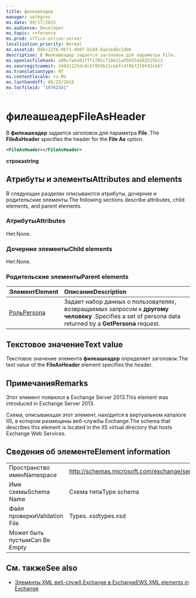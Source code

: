 ```yaml
---
title: филеашеадер
manager: sethgros
ms.date: 09/17/2015
ms.audience: Developer
ms.topic: reference
ms.prod: office-online-server
localization_priority: Normal
ms.assetid: 0dbc22f8-9b71-4b8f-b1d4-6ae2e4bc1db6
description: В Филеашеадер задается заголовок для параметра File.
ms.openlocfilehash: a90c7a64037ff1785c710621a950154482515b13
ms.sourcegitcommit: 34041125dc8c5f993b21cebfc4f8b72f0fd2cb6f
ms.translationtype: MT
ms.contentlocale: ru-RU
ms.lasthandoff: 06/25/2018
ms.locfileid: "19762541"
---
```

# <a name="fileasheader"></a><span data-ttu-id="81c64-103">филеашеадер</span><span class="sxs-lookup"><span data-stu-id="81c64-103">FileAsHeader</span></span>

<span data-ttu-id="81c64-104">В **филеашеадер** задается заголовок для параметра **File** .</span><span class="sxs-lookup"><span data-stu-id="81c64-104">The **FileAsHeader** specifies the header for the **File As** option.</span></span> 
  
```XML
<FileAsHeader></FileAsHeader>
```

 <span data-ttu-id="81c64-105">**строка**</span><span class="sxs-lookup"><span data-stu-id="81c64-105">**string**</span></span>
## <a name="attributes-and-elements"></a><span data-ttu-id="81c64-106">Атрибуты и элементы</span><span class="sxs-lookup"><span data-stu-id="81c64-106">Attributes and elements</span></span>

<span data-ttu-id="81c64-107">В следующих разделах описываются атрибуты, дочерние и родительские элементы.</span><span class="sxs-lookup"><span data-stu-id="81c64-107">The following sections describe attributes, child elements, and parent elements.</span></span>
  
### <a name="attributes"></a><span data-ttu-id="81c64-108">Атрибуты</span><span class="sxs-lookup"><span data-stu-id="81c64-108">Attributes</span></span>

<span data-ttu-id="81c64-109">Нет.</span><span class="sxs-lookup"><span data-stu-id="81c64-109">None.</span></span>
  
### <a name="child-elements"></a><span data-ttu-id="81c64-110">Дочерние элементы</span><span class="sxs-lookup"><span data-stu-id="81c64-110">Child elements</span></span>

<span data-ttu-id="81c64-111">Нет.</span><span class="sxs-lookup"><span data-stu-id="81c64-111">None.</span></span>
  
### <a name="parent-elements"></a><span data-ttu-id="81c64-112">Родительские элементы</span><span class="sxs-lookup"><span data-stu-id="81c64-112">Parent elements</span></span>

|<span data-ttu-id="81c64-113">**Элемент**</span><span class="sxs-lookup"><span data-stu-id="81c64-113">**Element**</span></span>|<span data-ttu-id="81c64-114">**Описание**</span><span class="sxs-lookup"><span data-stu-id="81c64-114">**Description**</span></span>|
|:-----|:-----|
|[<span data-ttu-id="81c64-115">Роль</span><span class="sxs-lookup"><span data-stu-id="81c64-115">Persona</span></span>](persona.md) <br/> |<span data-ttu-id="81c64-116">Задает набор данных о пользователях, возвращаемых запросом к **другому человеку** .</span><span class="sxs-lookup"><span data-stu-id="81c64-116">Specifies a set of persona data returned by a **GetPersona** request.</span></span>  <br/> |
   
## <a name="text-value"></a><span data-ttu-id="81c64-117">Текстовое значение</span><span class="sxs-lookup"><span data-stu-id="81c64-117">Text value</span></span>

<span data-ttu-id="81c64-118">Текстовое значение элемента **филеашеадер** определяет заголовок.</span><span class="sxs-lookup"><span data-stu-id="81c64-118">The text value of the **FileAsHeader** element specifies the header.</span></span> 
  
## <a name="remarks"></a><span data-ttu-id="81c64-119">Примечания</span><span class="sxs-lookup"><span data-stu-id="81c64-119">Remarks</span></span>

<span data-ttu-id="81c64-120">Этот элемент появился в Exchange Server 2013.</span><span class="sxs-lookup"><span data-stu-id="81c64-120">This element was introduced in Exchange Server 2013.</span></span>
  
<span data-ttu-id="81c64-121">Схема, описывающая этот элемент, находится в виртуальном каталоге IIS, в котором размещены веб-службы Exchange.</span><span class="sxs-lookup"><span data-stu-id="81c64-121">The schema that describes this element is located in the IIS virtual directory that hosts Exchange Web Services.</span></span>
  
## <a name="element-information"></a><span data-ttu-id="81c64-122">Сведения об элементе</span><span class="sxs-lookup"><span data-stu-id="81c64-122">Element information</span></span>

|||
|:-----|:-----|
|<span data-ttu-id="81c64-123">Пространство имен</span><span class="sxs-lookup"><span data-stu-id="81c64-123">Namespace</span></span>  <br/> |http://schemas.microsoft.com/exchange/services/2006/types  <br/> |
|<span data-ttu-id="81c64-124">Имя схемы</span><span class="sxs-lookup"><span data-stu-id="81c64-124">Schema Name</span></span>  <br/> |<span data-ttu-id="81c64-125">Схема типа</span><span class="sxs-lookup"><span data-stu-id="81c64-125">Type schema</span></span>  <br/> |
|<span data-ttu-id="81c64-126">Файл проверки</span><span class="sxs-lookup"><span data-stu-id="81c64-126">Validation File</span></span>  <br/> |<span data-ttu-id="81c64-127">Types. xsd</span><span class="sxs-lookup"><span data-stu-id="81c64-127">types.xsd</span></span>  <br/> |
|<span data-ttu-id="81c64-128">Может быть пустым</span><span class="sxs-lookup"><span data-stu-id="81c64-128">Can Be Empty</span></span>  <br/> ||
   
## <a name="see-also"></a><span data-ttu-id="81c64-129">См. также</span><span class="sxs-lookup"><span data-stu-id="81c64-129">See also</span></span>



- [<span data-ttu-id="81c64-130">Элементы XML веб-служб Exchange в Exchange</span><span class="sxs-lookup"><span data-stu-id="81c64-130">EWS XML elements in Exchange</span></span>](ews-xml-elements-in-exchange.md)

